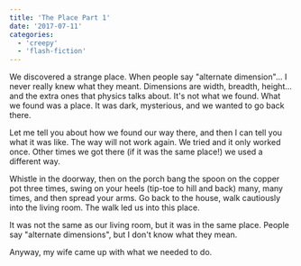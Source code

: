 ```yaml
---
title: 'The Place Part 1'
date: '2017-07-11'
categories:
  - 'creepy'
  - 'flash-fiction'
---
```


We discovered a strange place. When people say "alternate dimension"... I never
really knew what they meant. Dimensions are width, breadth, height... and the
extra ones that physics talks about. It's not what we found. What we found was a
place. It was dark, mysterious, and we wanted to go back there.

<!-- truncate -->


Let me tell you about how we found our way there, and then I can tell you what
it was like. The way will not work again. We tried and it only worked once.
Other times we got there (if it was the same place!) we used a different way.

Whistle in the doorway, then on the porch bang the spoon on the copper pot three
times, swing on your heels (tip-toe to hill and back) many, many times, and then
spread your arms. Go back to the house, walk cautiously into the living room.
The walk led us into this place.

It was not the same as our living room, but it was in the same place. People say
"alternate dimensions", but I don't know what they mean.

Anyway, my wife came up with what we needed to do.
